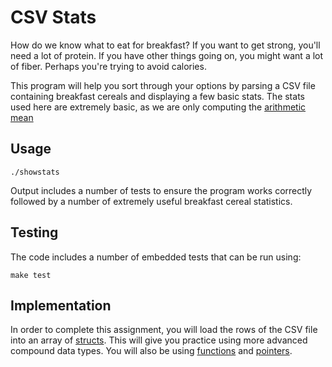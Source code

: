CSV Stats
=========

How do we know what to eat for breakfast? If you want to get strong, you'll need a lot of protein. If you have other things going on, you might want a lot of fiber. Perhaps you're trying to avoid calories. 

This program will help you sort through your options by parsing a CSV file containing breakfast cereals and displaying a few basic stats. The stats used here are extremely basic, as we are only computing the [arithmetic mean](https://en.wikipedia.org/wiki/Arithmetic_mean)

Usage
-----

```
./showstats
```

Output includes a number of tests to ensure the program works correctly followed by a number of extremely useful breakfast cereal statistics.

Testing
-------

The code includes a number of embedded tests that can be run using:

```
make test
```

Implementation
--------------

In order to complete this assignment, you will load the rows of the CSV file into an array of [structs](https://en.wikibooks.org/wiki/C_Programming/Advanced_data_types#Structs). This will give you practice using more advanced compound data types. You will also be using [functions](https://en.wikibooks.org/wiki/C_Programming/Procedures_and_functions) and [pointers](https://en.wikibooks.org/wiki/C_Programming/Pointers_and_arrays).
